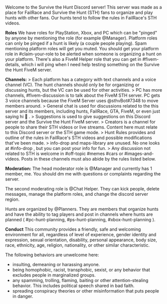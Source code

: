 Welcome to the Survive the Hunt Discord server! This server was made as a place for FailRace and Survive the Hunt (STH) fans to organize and play hunts with other fans. Our hunts tend to follow the rules in FailRace's STH videos. 

**Roles** We have roles for PlayStation, Xbox, and PC which can be "pinged" by anyone by mentioning the role (for example @Manager).  Platform roles can only be pinged if a hunt is likely (a couple people playing). Spam mentioning platform roles will get you muted. You should get your platform role in #claim-your-role to be alerted when someone is organizing a hunt on your platform. There's also a FiveM Helper role that you can get in #fivem-details, which i will ping when I need help testing something on the Survive the Hunt FiveM server.

**Channels:** 
\> Each platform has a category with text channels and a voice channel (VC). The hunt channels should only be for organizing or discussing hunts, but the VC can be used for other activities. 
\> PC has more channels, #fivem-discussion is to talk about the FiveM STH server. PC gets 3 voice channels because the FiveM Server uses @sthvBot#7348 to move members around.
\> General chat is used for discussions related to the this server and its members, including hunts, FailRace, GTA, FiveM, or even just saying hi :wave: . 
\> Suggestions is used to give suggestions on this Discord server and the Survive the Hunt FiveM server. 
\> Creators is a channel for people to share their STH videos or live streams. Content here must relate to this Discord server or the STH game mode.
\> Hunt Rules provides and outline of the rules in FailRace's STH videos and possible modifications that've been made.
\> info-drop and maps-library are unused. No one looks at #info-drop , but you can post your info for fun.
\> Any discussion not related to STH is welcome in #off-topic #memes #cars or #images-and-videos. Posts in these channels must also abide by the rules listed below.


**Moderation:**
The head moderator role is @Manager and currently has 1 member, me. You should dm me with questions or complaints regarding the server.

The second moderating role is @Chat Helper. They can kick people, delete messages, manage the platform roles, and change the discord server region.

Hunts are organized by @Planners. They are members that organize hunts and have the ability to tag players and post in channels where hunts are planned ( #pc-hunt-planning, #ps-hunt-planning, #xbox-hunt-planning ).

**Conduct**
This community provides a friendly, safe and welcoming environment for all, regardless of level of experience, gender identity and expression, sexual orientation, disability, personal appearance, body size, race, ethnicity, age, religion, nationality, or other similar characteristic.

The following behaviors are unwelcome here:
- insulting, demeaning or harassing anyone.
- being homophobic, racist, transphobic, sexist, or any behavior that excludes people in marginalized groups.
- any spamming, trolling, flaming, baiting or other attention-stealing behavior. This includes political speech shared in bad faith. 
- spreading conspiracy theories or other misinformation that puts people in danger.